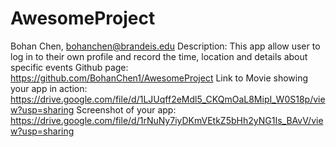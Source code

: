 # AwesomeProject
Bohan Chen, bohanchen@brandeis.edu 
Description: This app allow user to log in to their own profile and record the time, location and details about specific events
Github page: https://github.com/BohanChen1/AwesomeProject
Link to Movie showing your app in action: https://drive.google.com/file/d/1LJUqff2eMdl5_CKQmOaL8MipI_W0S18p/view?usp=sharing
Screenshot of your app:
https://drive.google.com/file/d/1rNuNy7iyDKmVEtkZ5bHh2yNG1Is_BAvV/view?usp=sharing

